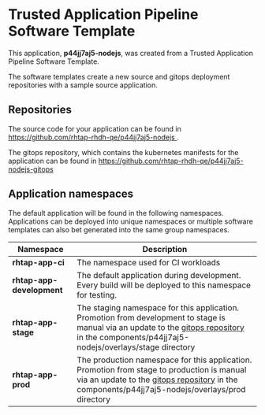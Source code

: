 # Trusted Application Pipeline Software Template

This application, **p44jj7aj5-nodejs**, was created from a Trusted Application Pipeline Software Template.

The software templates create a new source and gitops deployment repositories with a sample source application. 

## Repositories

The source code for your application can be found in [https://github.com/rhtap-rhdh-qe/p44jj7aj5-nodejs ](https://github.com/rhtap-rhdh-qe/p44jj7aj5-nodejs ).
 
The gitops repository, which contains the kubernetes manifests for the application can be found in 
[https://github.com/rhtap-rhdh-qe/p44jj7aj5-nodejs-gitops ](https://github.com/rhtap-rhdh-qe/p44jj7aj5-nodejs-gitops ) 

## Application namespaces 

The default application will be found in the following namespaces. Applications can be deployed into unique namespaces or multiple software templates can also bet generated into the same group namespaces.  

|  Namespace   |  Description   |  
| -------- | -------- |
| **rhtap-app-ci** | The namespace used for CI workloads |
| **rhtap-app-development** | The default application during development. Every build will be deployed to this namespace for testing. |
| **rhtap-app-stage** | The staging namespace for this application. Promotion from development to stage is manual via an update to the [gitops repository](https://github.com/rhtap-rhdh-qe/p44jj7aj5-nodejs-gitops ) in the components/p44jj7aj5-nodejs/overlays/stage directory |
| **rhtap-app-prod** | The production namespace for this application. Promotion from stage to production is manual via an update to the [gitops repository](https://github.com/rhtap-rhdh-qe/p44jj7aj5-nodejs-gitops ) in the components/p44jj7aj5-nodejs/overlays/prod directory |